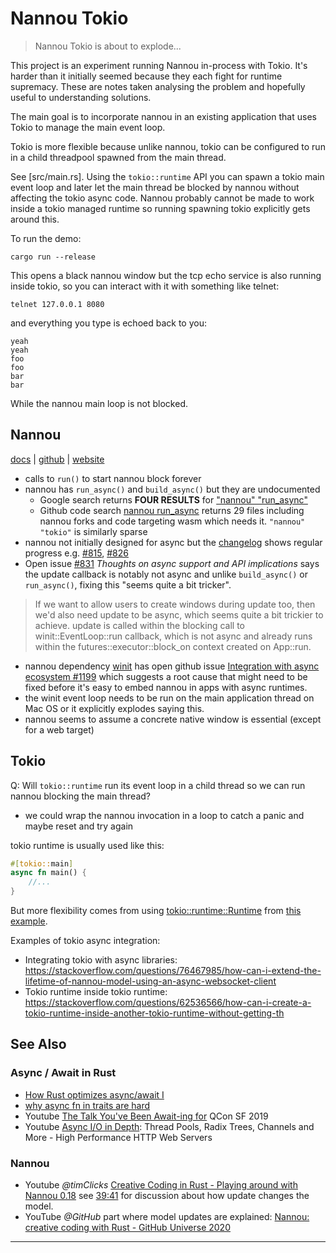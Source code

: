 # Nannou Tokio

> Nannou Tokio is about to explode...

This project is an experiment running Nannou in-process with Tokio. It's harder than it initially seemed because they each fight for runtime supremacy. These are notes taken analysing the problem and hopefully useful to understanding solutions.

The main goal is to incorporate nannou in an existing application that uses Tokio to manage the main event loop.

Tokio is more flexible because unlike nannou, tokio can be configured to run in a child threadpool spawned from the main thread.

See [src/main.rs]. Using the `tokio::runtime` API you can spawn a tokio main event loop and later let the main thread be blocked by nannou without affecting the tokio async code. Nannou probably cannot be made to work inside a tokio managed runtime so running spawning tokio explicitly gets around this.


To run the demo:
```shell
cargo run --release 

```
This opens a black nannou window but the tcp echo service is also running inside tokio, so you can interact with it with something like telnet:

```shell
telnet 127.0.0.1 8080
```
and everything you type is echoed back to you:
```console 
yeah
yeah
foo
foo
bar
bar
```

While the nannou main loop is not blocked.

## Nannou

[docs](https://docs.rs/nannou/latest/nannou/) | [github](https://github.com/nannou-org/nannou) | [website](https://nannou.cc/)

* calls to `run()` to start nannou block forever
* nannou has `run_async()` and `build_async()` but they are undocumented
  * Google search returns **FOUR RESULTS** for ["nannou" "run_async"](https://www.google.com/search?q=%22nannou%22+%22run_async%22)
  * Github code search [nannou run_async](https://github.com/search?q=nannou+run_async&type=code) returns 29 files including nannou forks and code targeting wasm which needs it. `"nannou" "tokio"` is similarly sparse 
* nannou not initially designed for async but the [changelog](https://guide.nannou.cc/changelog) shows regular progress e.g. [#815](https://github.com/nannou-org/nannou/pull/815), [#826](https://github.com/nannou-org/nannou/issues/826) 
* Open issue [#831](https://github.com/nannou-org/nannou/issues/831) 
_Thoughts on async support and API implications_ says the update callback is notably not async and unlike `build_async()` or `run_async()`, fixing this "seems quite a bit tricker".

> If we want to allow users to create windows during update too, then we'd also need update to be async, which seems quite a bit trickier to achieve. update is called within the blocking call to winit::EventLoop::run callback, which is not async and already runs within the futures::executor::block_on context created on App::run.
* nannou dependency [winit](https://github.com/rust-windowing/winit) has open github issue [Integration with async ecosystem #1199](https://github.com/rust-windowing/winit/issues/1199) which suggests a root cause that might need to be fixed before it's easy to embed nannou in apps with async runtimes.
* the winit event loop needs to be run on the main application thread on Mac OS or it explicitly explodes saying this.
* nannou seems to assume a concrete native window is essential (except for a web target)


## Tokio

Q: Will `tokio::runtime` run its event loop in a child thread so we can run nannou blocking the main thread?
* we could wrap the nannou invocation in a loop to catch a panic and maybe reset and try again

tokio runtime is usually used like this:

```rust
#[tokio::main]
async fn main() {
    //...
}
```

But more flexibility comes from using [tokio::runtime::Runtime](https://docs.rs/tokio/latest/tokio/runtime/index.html) from [this example](https://docs.rs/tokio/latest/tokio/runtime/index.html).

Examples of tokio async integration: 

* Integrating tokio with async libraries: https://stackoverflow.com/questions/76467985/how-can-i-extend-the-lifetime-of-nannou-model-using-an-async-websocket-client
* Tokio runtime inside tokio runtime: https://stackoverflow.com/questions/62536566/how-can-i-create-a-tokio-runtime-inside-another-tokio-runtime-without-getting-th

## See Also

### Async / Await in Rust

* [How Rust optimizes async/await I](https://tmandry.gitlab.io/blog/posts/optimizing-await-1/)
* [why async fn in traits are hard](https://smallcultfollowing.com/babysteps/blog/2019/10/26/async-fn-in-traits-are-hard/)
* Youtube [The Talk You've Been Await-ing for](https://www.youtube.com/watch?v=NNwK5ZPAJCk) QCon SF 2019
* Youtube [Async I/O in Depth](https://www.youtube.com/watch?v=fdxhcDne2Ww): Thread Pools, Radix Trees, Channels and More - High Performance HTTP Web Servers 

### Nannou

* Youtube _@timClicks_ [Creative Coding in Rust - Playing around with Nannou 0.18](https://www.youtube.com/watch?v=41p5tBGMfxI) see [39:41](https://www.youtube.com/live/41p5tBGMfxI?si=HDVPTQWmHKc-Pmcn&t=2381) for discussion about how update changes the model.
* YouTube _@GitHub_ part where model updates are explained: [Nannou: creative coding with Rust - GitHub Universe 2020](https://youtu.be/Ml6tpyTyXhM?si=wi202ZzytEHBEdnC&t=1034)
----
